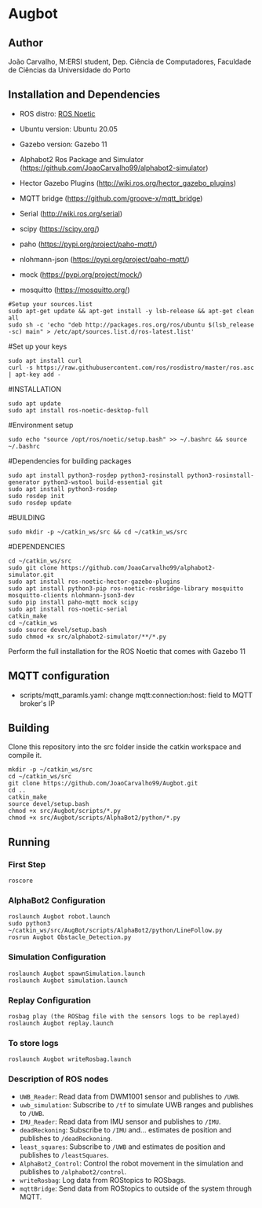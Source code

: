 # Augbot

## Author

João Carvalho, M:ERSI student, Dep. Ciência de Computadores, Faculdade de Ciências da Universidade do Porto

## Installation and Dependencies

- ROS distro: [ROS Noetic](http://wiki.ros.org/noetic/Installation)

- Ubuntu version: Ubuntu 20.05

- Gazebo version: Gazebo 11

- Alphabot2 Ros Package and Simulator (https://github.com/JoaoCarvalho99/alphabot2-simulator)

- Hector Gazebo Plugins (http://wiki.ros.org/hector_gazebo_plugins)

- MQTT bridge (https://github.com/groove-x/mqtt_bridge)

- Serial (http://wiki.ros.org/serial)

- scipy (https://scipy.org/)

- paho (https://pypi.org/project/paho-mqtt/)

- nlohmann-json (https://pypi.org/project/paho-mqtt/)

- mock (https://pypi.org/project/mock/)

- mosquitto (https://mosquitto.org/)


```
#Setup your sources.list
sudo apt-get update && apt-get install -y lsb-release && apt-get clean all
sudo sh -c 'echo "deb http://packages.ros.org/ros/ubuntu $(lsb_release -sc) main" > /etc/apt/sources.list.d/ros-latest.list'
```
#Set up your keys
```
sudo apt install curl
curl -s https://raw.githubusercontent.com/ros/rosdistro/master/ros.asc | apt-key add -
```
#INSTALLATION
```
sudo apt update
sudo apt install ros-noetic-desktop-full
```
#Environment setup
```
sudo echo "source /opt/ros/noetic/setup.bash" >> ~/.bashrc && source ~/.bashrc
```
#Dependencies for building packages
```
sudo apt install python3-rosdep python3-rosinstall python3-rosinstall-generator python3-wstool build-essential git
sudo apt install python3-rosdep
sudo rosdep init
sudo rosdep update
```
#BUILDING 
```
sudo mkdir -p ~/catkin_ws/src && cd ~/catkin_ws/src
```
#DEPENDENCIES
```
cd ~/catkin_ws/src
sudo git clone https://github.com/JoaoCarvalho99/alphabot2-simulator.git
sudo apt install ros-noetic-hector-gazebo-plugins
sudo apt install python3-pip ros-noetic-rosbridge-library mosquitto mosquitto-clients nlohmann-json3-dev 
sudo pip install paho-mqtt mock scipy
sudo apt install ros-noetic-serial
catkin_make
cd ~/catkin_ws
sudo source devel/setup.bash
sudo chmod +x src/alphabot2-simulator/**/*.py
```


Perform the full installation for the ROS Noetic that comes with Gazebo 11

<!-- ## Directory Organization -->

## MQTT configuration

- scripts/mqtt_paramls.yaml: change mqtt:connection:host: field to MQTT broker's IP

## Building

Clone this repository into the src folder inside the catkin workspace and compile it.

```
mkdir -p ~/catkin_ws/src
cd ~/catkin_ws/src
git clone https://github.com/JoaoCarvalho99/Augbot.git
cd ..
catkin_make
source devel/setup.bash
chmod +x src/Augbot/scripts/*.py
chmod +x src/Augbot/scripts/AlphaBot2/python/*.py
```

## Running

### First Step
```
roscore
```

### AlphaBot2 Configuration
```
roslaunch Augbot robot.launch
sudo python3 ~/catkin_ws/src/AugBot/scripts/AlphaBot2/python/LineFollow.py
rosrun Augbot Obstacle_Detection.py
```

### Simulation Configuration
```
roslaunch Augbot spawnSimulation.launch
roslaunch Augbot simulation.launch
```

### Replay Configuration
```
rosbag play (the ROSbag file with the sensors logs to be replayed)
roslaunch Augbot replay.launch
```

### To store logs
```
roslaunch Augbot writeRosbag.launch
```

<!-- ## ROS architecture

![Rosgraph]
(adicionar ROSgraphs) -->



### Description of ROS nodes

- `UWB_Reader`: Read data from DWM1001 sensor and publishes to `/UWB`.
- `uwb_simulation`: Subscribe to `/tf` to simulate UWB ranges and publishes to `/UWB`.
- `IMU_Reader`: Read data from IMU sensor and publishes to `/IMU`.
- `deadReckoning`: Subscribe to `/IMU` and... estimates de position and publishes to `/deadReckoning`.
- `least_squares`: Subscribe to `/UWB` and estimates de position and publishes to `/leastSquares`.
- `AlphaBot2_Control`: Control the robot movement in the simulation and publishes to `/alphabot2/control`.
- `writeRosbag`: Log data from ROStopics to ROSbags.
- `mqttBridge`: Send data from ROStopics to outside of the system through MQTT.


<!-- ### Description of ROS Topics:

- `topic name`: funcao, `msg type` (todo) -->


